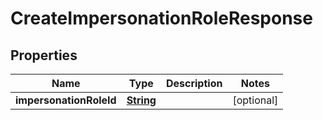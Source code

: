 

# CreateImpersonationRoleResponse


## Properties

| Name | Type | Description | Notes |
|------------ | ------------- | ------------- | -------------|
|**impersonationRoleId** | [**String**](String.md) |  |  [optional] |



